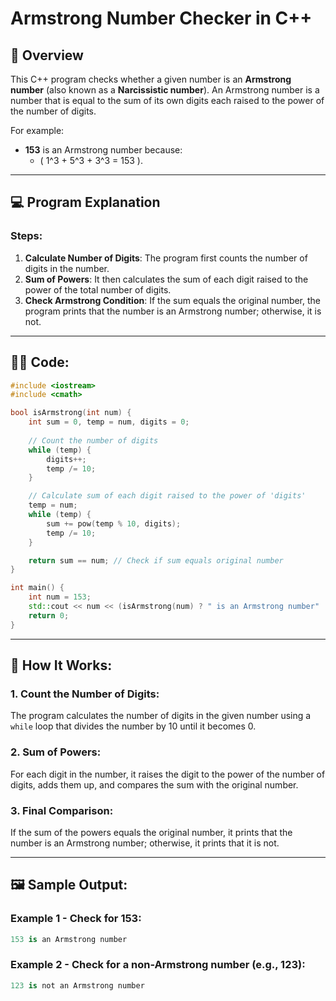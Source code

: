 # Armstrong Number Checker in C++

## 📝 **Overview**

This C++ program checks whether a given number is an **Armstrong number** (also known as a **Narcissistic number**). An Armstrong number is a number that is equal to the sum of its own digits each raised to the power of the number of digits.

For example:
- **153** is an Armstrong number because:
  - \( 1^3 + 5^3 + 3^3 = 153 \).

---

## 💻 **Program Explanation**

### **Steps**:
1. **Calculate Number of Digits**: The program first counts the number of digits in the number.
2. **Sum of Powers**: It then calculates the sum of each digit raised to the power of the total number of digits.
3. **Check Armstrong Condition**: If the sum equals the original number, the program prints that the number is an Armstrong number; otherwise, it is not.

---

## 🧑‍💻 **Code:**

```cpp
#include <iostream>
#include <cmath>

bool isArmstrong(int num) {
    int sum = 0, temp = num, digits = 0;
    
    // Count the number of digits
    while (temp) {
        digits++;
        temp /= 10;
    }

    // Calculate sum of each digit raised to the power of 'digits'
    temp = num;
    while (temp) {
        sum += pow(temp % 10, digits);
        temp /= 10;
    }

    return sum == num; // Check if sum equals original number
}

int main() {
    int num = 153;
    std::cout << num << (isArmstrong(num) ? " is an Armstrong number" : " is not an Armstrong number") << std::endl;
    return 0;
}
```

---
## 🚀 How It Works:
### 1. Count the Number of Digits:
The program calculates the number of digits in the given number using a `while` loop that divides the number by 10 until it becomes 0.

### 2. Sum of Powers:
For each digit in the number, it raises the digit to the power of the number of digits, adds them up, and compares the sum with the original number.

### 3. Final Comparison:
If the sum of the powers equals the original number, it prints that the number is an Armstrong number; otherwise, it prints that it is not.

---
## 🖼️ Sample Output:
### Example 1 - Check for 153:
```csharp
153 is an Armstrong number
```

### Example 2 - Check for a non-Armstrong number (e.g., 123):
```csharp
123 is not an Armstrong number
```
